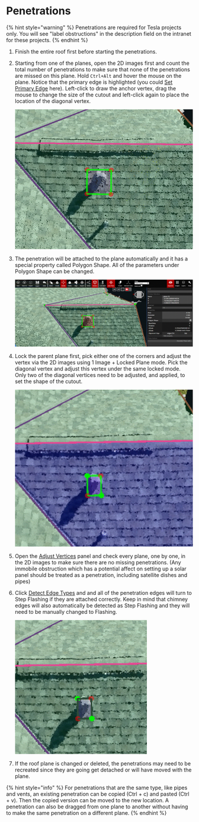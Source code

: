 # Penetrations

{% hint style="warning" %}
Penetrations are required for Tesla projects only. You will see "label obstructions" in the description field on the intranet for these projects.
{% endhint %}

1. Finish the entire roof first before starting the penetrations.
2. Starting from one of the planes, open the 2D images first and count the total number of penetrations to make sure that none of the penetrations are missed on this plane. Hold `Ctrl+Alt` and hover the mouse on the plane. Notice that the primary edge is highlighted \(you could [Set Primary Edge](../tools/wireframe-tools/surfaces/set-primary-edge.md) here\). Left-click to draw the anchor vertex, drag the mouse to change the size of the cutout and left-click again to place the location of the diagonal vertex.

   ![](../.gitbook/assets/penetrationpage-image1-update_project18479.gif)

3. The penetration will be attached to the plane automatically and it has a special property called Polygon Shape. All of the parameters under Polygon Shape can be changed.

   ![](../.gitbook/assets/penetrationpage-image2-update_project18479%20%283%29.gif)

4. Lock the parent plane first, pick either one of the corners and adjust the vertex via the 2D images using 1 Image + Locked Plane mode. Pick the diagonal vertex and adjust this vertex under the same locked mode. Only two of the diagonal vertices need to be adjusted, and applied, to set the shape of the cutout.

   ![](../.gitbook/assets/penetrationpage-image3-update_project18479.gif)

5. Open the [Adjust Vertices](../tools/adjust-vertices/) panel and check every plane, one by one, in the 2D images to make sure there are no missing penetrations. \(Any immobile obstruction which has a potential affect on setting up a solar panel should be treated as a penetration, including satellite dishes and pipes\)
6. Click [Detect Edge Types](../tools/wireframe-tools/wireframe/detect-edge-types.md) and and all of the penetration edges will turn to Step Flashing if they are attached correctly. Keep in mind that chimney edges will also automatically be detected as Step Flashing and they will need to be manually changed to Flashing.

   ![](../.gitbook/assets/penetrationpage-image4-update_project18479.gif)

7. If the roof plane is changed or deleted, the penetrations may need to be recreated since they are going get detached or will have moved with the plane.

{% hint style="info" %}
For penetrations that are the same type, like pipes and vents, an existing penetration can be copied \(Ctrl + c\) and pasted \(Ctrl + v\). Then the copied version can be moved to the new location. A penetration can also be dragged from one plane to another without having to make the same penetration on a different plane.
{% endhint %}

